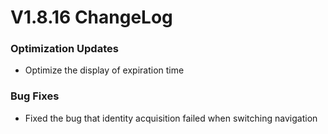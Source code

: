 # V1.8.16 ChangeLog

### Optimization Updates
* Optimize the display of expiration time

### Bug Fixes
* Fixed the bug that identity acquisition failed when switching navigation
